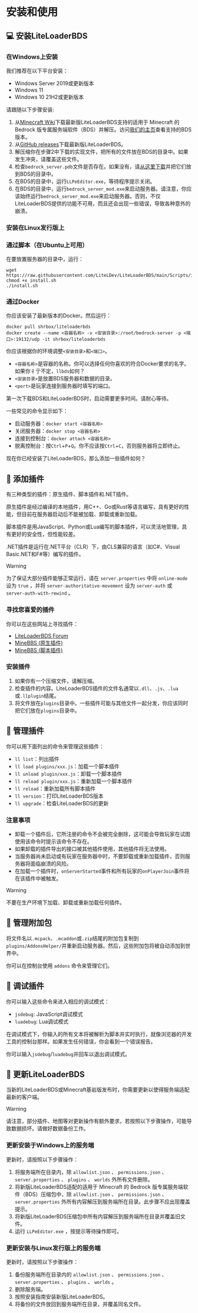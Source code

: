 # 安装和使用

## 💻 安装LiteLoaderBDS

### 在Windows上安装

我们推荐在以下平台安装：

* Windows Server 2019或更新版本
* Windows 11
* Windows 10 21H2或更新版本

请跟随以下步骤安装:

1. 从[Minecraft Wiki](https://minecraft.fandom.com/wiki/Bedrock_Dedicated_Server#Download)下载最新版LiteLoaderBDS支持的适用于 Minecraft 的 Bedrock 版专属服务端软件（BDS）并解压。访问[我们的主页](https://www.litebds.com)查看支持的BDS版本。
2. 从[GitHub releases](https://github.com/LiteLDev/LiteLoader/releases/latest)下载最新版LiteLoaderBDS。
3. 解压缩你在步骤2中下载的实现文件，把所有的文件放在BDS的目录中。如果发生冲突，请覆盖这些文件。
4. 检查`bedrock_server.pdb`文件是否存在。如果没有，请[从这里下载](https://github.com/LiteLDev/LiteLoader/releases/latest)并把它们放到BDS的目录中。
5. 在BDS的目录中，运行`LLPeEditor.exe`，等待程序提示关闭。
6. 在BDS的目录中，运行`bedrock_server_mod.exe`来启动服务器。请注意，你应该始终运行`bedrock_server_mod.exe`来启动服务器。否则，不仅LiteLoaderBDS提供的功能不可用，而且还会出现一些错误，导致各种意外的崩溃。

### 安装在Linux发行版上

### 通过脚本（在Ubuntu上可用）

在要放置服务器的目录中，运行：

```shell
wget https://raw.githubusercontent.com/LiteLDev/LiteLoaderBDS/main/Scripts/install.sh
chmod +x install.sh
./install.sh
```

### 通过Docker

你应该安装了最新版本的Docker。然后运行：

```shell
docker pull shrbox/liteloaderbds
docker create --name <容器名称> -v <安装目录>:/root/bedrock-server -p <端口>:19132/udp -it shrbox/liteloaderbds
```

你应该根据你的环境调整`<安装目录>`和`<端口>`。

* `<容器名称>`是容器的名称。你可以选择任何你喜欢的符合Docker要求的名字。如果你彳亍不定，`llbds`如何？
* `<安装目录>`是放置BDS服务器和数据的目录。
* `<port>`是玩家连接到服务器时填写的端口。

第一次下载BDS和LiteLoaderBDS时，启动需要更多时间。请耐心等待。

一些常见的命令显示如下：

* 启动服务器：`docker start <容器名称>`
* 关闭服务器：`docker stop <容器名称>`
* 连接到控制台：`docker attach <容器名称>`
* 脱离控制台：按`Ctrl`+`P`+`Q`。你不应该按`Ctrl`+`C`，否则服务器将立即终止。

现在你已经安装了LiteLoaderBDS，那么添加一些插件如何？

## 🎯 添加插件

有三种类型的插件：原生插件、脚本插件和.NET插件。

原生插件是经过编译的本地插件，用C++、Go或Rust等语言编写，具有更好的性能，但目前在服务器启动后不能被加载、卸载或重新加载。

脚本插件是用JavaScript、Python或Lua编写的脚本插件，可以灵活地管理，具有更好的安全性，但性能较差。

.NET插件是运行在.NET平台（CLR）下，由CLS兼容的语言（如C#、Visual Basic.NET和F#等）编写的插件。

> [!WARNING]
> 为了保证大部分插件能够正常运行，请在 `server.properties` 中将 `online-mode` 设为 `true` ，并将 `server-authoritative-movement` 设为 `server-auth` 或 `server-auth-with-rewind` 。

### 寻找您喜爱的插件

你可以在这些网站上寻找插件：

* [LiteLoaderBDS Forum](https://forum.litebds.com/)
* [MineBBS (原生插件)](https://www.minebbs.net/resources/?prefix_id=59)
* [MineBBS (脚本插件)](https://www.minebbs.net/resources/?prefix_id=67)

### 安装插件

1. 如果你有一个压缩文件，请解压缩。
2. 检查插件的内容。LiteLoaderBDS插件的文件名通常以`.dll`、`.js`、`.lua`或`.llplugin`结尾。
3. 将文件放在`plugins`目录中。一些插件可能与其他文件一起分发，你应该同时把它们放在`plugins`目录中。

## 🔌 管理插件

你可以用下面列出的命令来管理这些插件：

* `ll list`：列出插件
* `ll load plugins/xxx.js`：加载一个脚本插件
* `ll unload plugin/xxx.js`：卸载一个脚本插件
* `ll reload plugin/xxx.js`：重新加载一个脚本插件
* `ll reload`：重新加载所有脚本插件
* `ll version`：打印LiteLoaderBDS版本
* `ll upgrade`：检查LiteLoaderBDS的更新

### 注意事项

* 卸载一个插件后，它所注册的命令不会被完全删除，这可能会导致玩家在试图使用该命令时提示该命令不存在。
* 如果卸载的插件导出的接口被其他插件使用，其他插件将无法使用。
* 当服务器尚未启动或有玩家在服务器中时，不要卸载或重新加载插件，否则服务器将面临崩溃的风险。
* 在加载一个插件时，`onServerStarted`事件和所有玩家的`onPlayerJoin`事件将在该插件中被触发。

> [!WARNING]
> 不要在生产环境下加载、卸载或重新加载任何插件。

## 🎨 管理附加包

将文件名以`.mcpack`、`.mcaddon`或`.zip`结尾的附加包复制到`plugins/AddonsHelper/`并重新启动服务器。然后，这些附加包将被自动添加到世界中。

你可以在控制台使用 `addons` 命令来管理它们。

## 📡 调试插件

你可以输入这些命令来进入相应的调试模式：

* `jsdebug`: JavaScript调试模式
* `luadebug`: Lua调试模式

在调试模式下，你输入的所有文本将被解析为脚本并实时执行，就像浏览器的开发工具的控制台那样。如果发生任何错误，你会看到一个错误报告。

你可以输入`jsdebug`/`luadebug`并回车以退出调试模式。

## 🚅 更新LiteLoaderBDS

当新的LiteLoaderBDS或Minecraft基岩版发布时，你需要更新以使得服务端适配最新的客户端。

> [!WARNING]
> 请注意，部分插件、地图等对更新操作有额外要求，若按照以下步骤操作，可能导致数据损坏。请做好数据备份工作。

### 更新安装于Windows上的服务端

更新时，请按照以下步骤操作：

1. 将服务端所在目录内，除 `allowlist.json` 、 `permissions.json` 、 `server.properties` 、 `plugins` 、 `worlds` 外所有文件删除。
2. 将新版LiteLoaderBDS适配的适用于 Minecraft 的 Bedrock 版专属服务端软件（BDS）压缩包中，除 `allowlist.json` 、 `permissions.json` 、 `server.properties` 外所有内容解压到服务端所在目录。此步骤不应出现覆盖提示。
3. 将新版LiteLoaderBDS压缩包中所有内容解压到服务端所在目录并覆盖旧文件。
4. 运行 `LLPeEditor.exe` ，按提示等待操作即可。

### 更新安装与Linux发行版上的服务端

更新时，请按照以下步骤操作：

1. 备份服务端所在目录内的 `allowlist.json` 、 `permissions.json` 、 `server.properties` 、 `plugins` 、 `worlds` 。
2. 删除服务端。
3. 按照安装指南安装新版LiteLoaderBDS。
4. 将备份的文件放回到服务端所在目录，并覆盖同名文件。